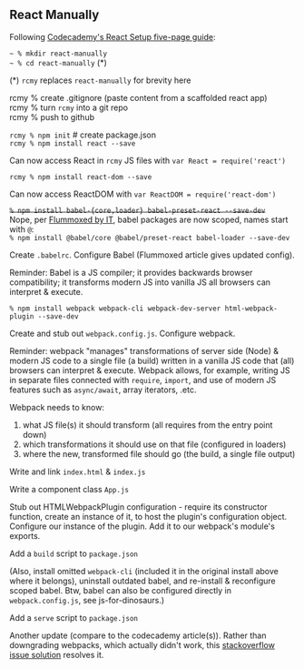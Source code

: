 ## React Manually

Following
[Codecademy's React Setup five-page guide](https://www.codecademy.com/articles/react-setup-i):

`~ % mkdir react-manually`</br>
`~ % cd react-manually` (*)</br>

(*) `rcmy` replaces `react-manually` for brevity here</br>

rcmy % create .gitignore (paste content from a scaffolded react app)</br>
rcmy % turn `rcmy` into a git repo</br>
rcmy % push to github</br>

`rcmy % npm init` # create package.json</br>
`rcmy % npm install react --save`</br>

Can now access React in `rcmy` JS files with `var React = require('react')`</br>

`rcmy % npm install react-dom --save`</br>

Can now access ReactDOM with `var ReactDOM = require('react-dom')`</br>

~~`% npm install babel-{core,loader} babel-preset-react --save-dev`~~</br>
Nope, per [Flummoxed by IT](http://flummox-engineering.blogspot.com/2018/11/webpack--babel-react-reactjs-pluginpreset-files-are-not-allowed-to-export-objects-only-functions.html), babel packages are now scoped, names start with `@`:</br>
`% npm install @babel/core @babel/preset-react babel-loader --save-dev`

Create `.babelrc`. Configure Babel (Flummoxed article gives updated config).

Reminder: Babel is a JS compiler; it provides backwards browser compatibility;
it transforms modern JS into vanilla JS all browsers can interpret & execute.

`% npm install webpack webpack-cli webpack-dev-server html-webpack-plugin --save-dev`

Create and stub out `webpack.config.js`. Configure webpack.

Reminder: webpack "manages" transformations of server side (Node) & modern JS
code to a single file (a build) written in a vanilla JS code that (all) browsers
can interpret & execute. Webpack allows, for example, writing JS in separate
files connected with `require`, `import`, and use of modern JS features such as
`async/await`, array iterators, .etc.

Webpack needs to know:
1. what JS file(s) it should transform (all requires from the entry point down)
2. which transformations it should use on that file (configured in loaders)
3. where the new, transformed file should go (the build, a single file output)

Write and link `index.html` & `index.js`

Write a component class `App.js`

Stub out HTMLWebpackPlugin configuration - require its constructor function,
create an instance of it, to host the plugin's configuration object. Configure
our instance of the plugin. Add it to our webpack's module's exports.

Add a `build` script to `package.json`

(Also, install omitted `webpack-cli` (included it in the original install
above where it belongs), uninstall outdated babel, and re-install & reconfigure
scoped babel. Btw, babel can also be configured directly in `webpack.config.js`,
see js-for-dinosaurs.)

Add a `serve` script to `package.json`

Another update (compare to the codecademy article(s)). Rather than downgrading
webpacks, which actually didn't work, this
[stackoverflow issue solution](https://stackoverflow.com/a/64205610/247626)
resolves it.
